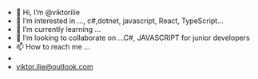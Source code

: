 - 👋 Hi, I’m @viktorilie
- 👀 I’m interested in ..., c#,dotnet, javascript, React, TypeScript...
- 🌱 I’m currently learning ...
- 💞️ I’m looking to collaborate on ...C#, JAVASCRIPT for junior developers
- 📫 How to reach me ...
- 
- viktor.ilie@outlook.com

<!---
viktorilie/viktorilie is a ✨ special ✨ repository because its `README.md` (this file) appears on your GitHub profile.
You can click the Preview link to take a look at your changes.
--->
